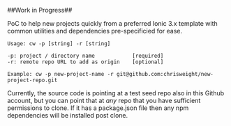 ##Work in Progress##

PoC to help new projects quickly from a preferred Ionic 3.x template with common utilities and dependencies pre-specificied for ease.

```
Usage: cw -p [string] -r [string]

-p: project / directory name            [required]
-r: remote repo URL to add as origin    [optional]

Example: cw -p new-project-name -r git@github.com:chrisweight/new-project-repo.git
```

Currently, the source code is pointing at a test seed repo also in this Github account, but you can point that at _any_ repo that you have sufficient permissions to clone.
If it has a package.json file then any npm dependencies will be installed post clone.

